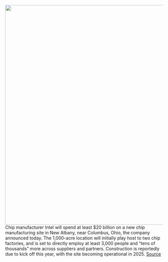 <img src='https://cdn.vox-cdn.com/thumbor/xz_kXSSd7BIYh6w8GIgmZhuPBuE=/0x0:2012x1341/1200x800/filters:focal(846x511:1166x831)/cdn.vox-cdn.com/uploads/chorus_image/image/70415297/Intel_fabrication_plants_1.0.jpg' width='700px' /><br/>
Chip manufacturer Intel will spend at least $20 billion on a new chip manufacturing site in New Albany, near Columbus, Ohio, the company announced today. The 1,000-acre location will initially play host to two chip factories, and is set to directly employ at least 3,000 people and “tens of thousands” more across suppliers and partners. Construction is reportedly due to kick off this year, with the site becoming operational in 2025.
<a href='https://www.theverge.com/2022/1/21/22894612/intel-ohio-chip-plant-20-billion-processor-shortage'> Source <a/>